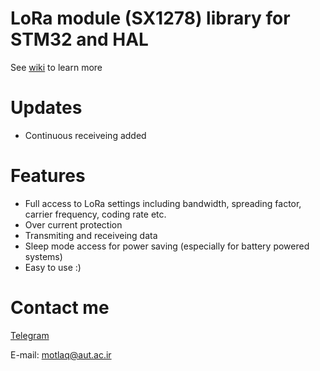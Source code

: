 # LoRa module (SX1278) library for STM32 and HAL
See [wiki](https://github.com/SMotlaq/LoRa_third/wiki) to learn more

# Updates
* Continuous receiveing added

# Features
* Full access to LoRa settings including bandwidth, spreading factor, carrier frequency, coding rate etc.
* Over current protection
* Transmiting and receiveing data
* Sleep mode access for power saving (especially for battery powered systems)
* Easy to use :)

# Contact me
[Telegram](http://t.me/s_motlaq)

E-mail: motlaq@aut.ac.ir